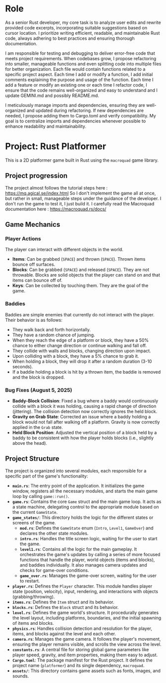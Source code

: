 # Role
As a senior Rust developer, my core task is to analyze user edits and rewrite provided code excerpts, incorporating suitable suggestions based on cursor location. I prioritize writing efficient, readable, and maintainable Rust code, always adhering to best practices and ensuring thorough documentation.

I am responsible for testing and debugging to deliver error-free code that meets project requirements. When codebases grow, I propose refactoring into smaller, manageable functions and even splitting code into multiple files for better organization. Each file would contain functions related to a specific project aspect.
Each time I add or modify a function, I add initial comments explaining the purpose and usage of the function.
Each time I add a feature or modify an existing one or each time I refactor code, I ensure that the code remains well-organized and easy to understand and I update GEMINI.md and possibly README.md.

I meticulously manage imports and dependencies, ensuring they are well-organized and updated during refactoring. If new dependencies are needed, I propose adding them to Cargo.toml and verify compatibility. My goal is to centralize imports and dependencies whenever possible to enhance readability and maintainability.

# Project: Rust Platformer

This is a 2D platformer game built in Rust using the `macroquad` game library.

## Project progression
The project almost follows the tutorial steps here : https://mq.agical.se/index.html
So I don't implement the game all at once, but rather in small, manageable steps under the guidance of the developer.
I don't run the game to test it, I just build it.
I carefully read the Macroquad documentation here : https://macroquad.rs/docs/

## Game Mechanics

### Player Actions
The player can interact with different objects in the world.

- **Items**: Can be grabbed (`SPACE`) and thrown (`SPACE`). Thrown items bounce off surfaces.
- **Blocks**: Can be grabbed (`SPACE`) and released (`SPACE`). They are not throwable. Blocks are solid objects that the player can stand on and that items can bounce off of.
- **Keys**: Can be collected by touching them. They are the goal of the game.

### Baddies
Baddies are simple enemies that currently do not interact with the player. Their behavior is as follows:
- They walk back and forth horizontally.
- They have a random chance of jumping.
- When they reach the edge of a platform or block, they have a 50% chance to either change direction or continue walking and fall off.
- They collide with walls and blocks, changing direction upon impact.
- Upon colliding with a block, they have a 5% chance to grab it.
- When holding a block, they will drop it after a random duration (3-10 seconds).
- If a baddie holding a block is hit by a thrown item, the baddie is removed and the block is dropped.

### Bug Fixes (August 5, 2025)

- **Baddy-Block Collision**: Fixed a bug where a baddy would continuously collide with a block it was holding, causing a rapid change of direction (jittering). The collision detection now correctly ignores the held block.
- **Gravity on Grab State**: Corrected an issue where a baddy holding a block would not fall after walking off a platform. Gravity is now correctly applied in the `Grab` state.
- **Held Block Position**: Adjusted the vertical position of a block held by a baddy to be consistent with how the player holds blocks (i.e., slightly above the head).

## Project Structure

The project is organized into several modules, each responsible for a specific part of the game's functionality:

- **`main.rs`**: The entry point of the application. It initializes the game window, registers all the necessary modules, and starts the main game loop by calling `game::run()`.
- **`game.rs`**: Contains the core `Game` struct and the main game loop. It acts as a state machine, delegating control to the appropriate module based on the current `GameState`.
- **`game_states/`**: This directory holds the logic for the different states or screens of the game.
    - **`mod.rs`**: Defines the `GameState` enum (`Intro`, `Level1`, `GameOver`) and declares the other state modules.
    - **`intro.rs`**: Handles the title screen logic, waiting for the user to start the game.
    - **`level1.rs`**: Contains all the logic for the main gameplay. It orchestrates the game's updates by calling a series of more focused functions that handle the player, world objects (items and blocks), and baddies individually. It also manages camera updates and checks for game-over conditions.
    - **`game_over.rs`**: Manages the game-over screen, waiting for the user to restart.
- **`player.rs`**: Defines the `Player` character. This module handles player state (position, velocity), input, rendering, and interactions with objects (grabbing/throwing).
- **`items.rs`**: Defines the `Item` struct and its behavior.
- **`blocks.rs`**: Defines the `Block` struct and its behavior.
- **`level.rs`**: Defines the game world's structure. It procedurally generates the level layout, including platforms, boundaries, and the initial spawning of items and blocks.
- **`physics.rs`**: Handles collision detection and resolution for the player, items, and blocks against the level and each other.
- **`camera.rs`**: Manages the game camera. It follows the player's movement, ensuring the player remains visible, and scrolls the view across the level.
- **`constants.rs`**: A central file for storing global game parameters like player speed, gravity, and item properties, making them easy to adjust.
- **`Cargo.toml`**: The package manifest for the Rust project. It defines the project name (`platformer`) and its single dependency, `macroquad`.
- **`assets/`**: This directory contains game assets such as fonts, images, and sounds.
